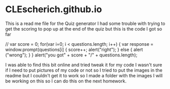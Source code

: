 # CLEscherich.github.io
This is a read me file for the Quiz generator 
I had some trouble with trying to get the scoring to pop up at the end of the quiz but this is the code I got so far

// var score = 0;
  for(var i=0; i < questions.length; i++) {
  var response = window.prompt(questions[i] {
    score++;
    alert("right");
    } else {
    alert ("wrong"); 
    }
  }
  alert("you got" + score + "/" + questions.length);
  
  
  I was able to find this bit online and tried tweak it for my code
  I wasn't sure if I need to put pictures of my code or not so I tried to put 
  the images in the readme but I couldn't get it to work so I made a folder with the images
  I will be working on this so I can do this on the next homework. 

